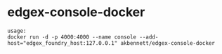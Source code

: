 # edgex-console-docker

```
usage: 
docker run -d -p 4000:4000 --name console --add-host="edgex_foundry_host:127.0.0.1" akbennett/edgex-console-docker
```

